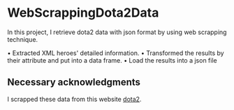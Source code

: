 # WebScrappingDota2Data
In this project, I retrieve dota2 data with json format by using web scrapping technique.

•	Extracted XML heroes' detailed information. 
•	Transformed the results by their attribute and put into a data frame.
•	Load the results into a  json file

## Necessary acknowledgments
I scrapped these data from this website [dota2](https://phoowintzay.blogspot.com/2021/01/how-do-you-host-your-home-on-airbnb.html).
